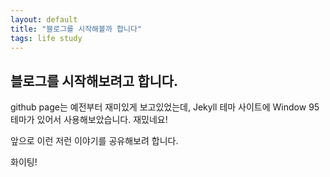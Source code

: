 ```yaml
---
layout: default
title: "블로그를 시작해볼까 합니다"
tags: life study
---
```


## 블로그를 시작해보려고 합니다.

github page는 예전부터 재미있게 보고있었는데, Jekyll 테마 사이트에 Window 95 테마가 있어서 사용해보았습니다.
재밌네요!

앞으로 이런 저런 이야기를 공유해보려 합니다.

화이팅!